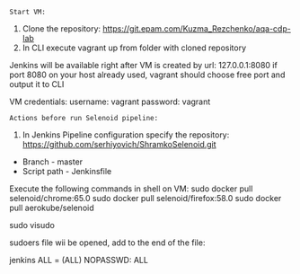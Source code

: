     Start VM:

1. Clone the repository: https://git.epam.com/Kuzma_Rezchenko/aqa-cdp-lab
2. In CLI execute vagrant up from folder with cloned repository

Jenkins will be available right after VM is created by url: 127.0.0.1:8080
if port 8080 on your host already used, vagrant should choose free port and output it to CLI

VM credentials:
username: vagrant
password: vagrant


    Actions before run Selenoid pipeline:

1. In Jenkins Pipeline configuration specify the repository: https://github.com/serhiyovich/ShramkoSelenoid.git
 - Branch - master
 - Script path - Jenkinsfile

Execute the following commands in shell on VM:
   sudo docker pull selenoid/chrome:65.0
   sudo docker pull selenoid/firefox:58.0
   sudo docker pull aerokube/selenoid

   sudo visudo

sudoers file wii be opened, add to the end of the file:

jenkins ALL = (ALL) NOPASSWD: ALL





